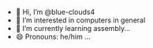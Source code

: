 - 👋 Hi, I’m @blue-clouds4
- 👀 I’m interested in computers in general
- 🌱 I’m currently learning assembly...
- 😄 Pronouns: he/him ...

<!---
blue-clouds4/blue-clouds4 is a ✨ special ✨ repository because its `README.md` (this file) appears on your GitHub profile.
You can click the Preview link to take a look at your changes.
--->
